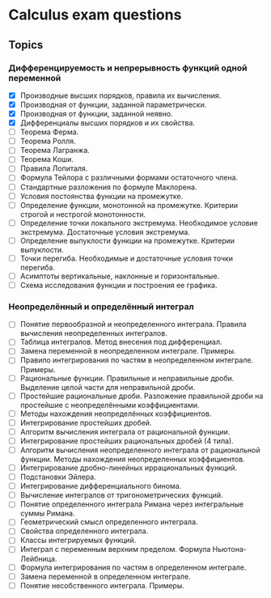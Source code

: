 # Calculus exam questions

## Topics
### Дифференцируемость и непрерывность функций одной переменной
     
 - [X] Производные высших порядков, правила их вычисления. 
 - [X] Производная от функции, заданной параметрически. 
 - [X] Производная от функции, заданной неявно. 
 - [X] Дифференциалы высших порядков и их свойства. 
 - [ ] Теорема Ферма. 
 - [ ] Теорема Ролля. 
 - [ ] Теорема Лагранжа. 
 - [ ] Теорема Коши. 
 - [ ] Правила Лопиталя. 
 - [ ] Формула Тейлора с различными формами остаточного члена. 
 - [ ] Стандартные разложения по формуле Маклорена. 
 - [ ] Условия постоянства функции на промежутке. 
 - [ ] Определение функции, монотонной на промежутке. Критерии строгой и нестрогой монотонности. 
 - [ ] Определение точки локального экстремума. Необходимое условие экстремума. Достаточные условия экстремума. 
 - [ ] Определение выпуклости функции на промежутке. Критерии выпуклости. 
 - [ ] Точки перегиба. Необходимые и достаточные условия точки перегиба. 
 - [ ] Асимптоты вертикальные, наклонные и горизонтальные. 
 - [ ] Схема исследования функции и построения ее графика.
     
### Неопределённый и определённый интеграл 

 - [ ] Понятие первообразной и неопределенного интеграла. Правила вычисления неопределенных интегралов. 
 - [ ] Таблица интегралов. Метод внесения под дифференциал. 
 - [ ] Замена переменной в неопределенном интеграле. Примеры. 
 - [ ] Правило интегрирования по частям в неопределенном интеграле. Примеры. 
 - [ ] Рациональные функции. Правильные и неправильные дроби. Выделение целой части для неправильной дроби. 
 - [ ] Простейшие рациональные дроби. Разложение правильной дроби на простейшие с неопределёнными коэффициентами. 
 - [ ] Методы нахождения неопределённых коэффициентов. 
 - [ ] Интегрирование простейших дробей. 
 - [ ] Алгоритм вычисления интеграла от рациональной функции. 
 - [ ] Интегрирование простейших рациональных дробей (4 типа). 
 - [ ] Алгоритм вычисления неопределенного интеграла от рациональной функции. Методы нахождения неопределенных коэффициентов.
 - [ ] Интегрирование дробно-линейных иррациональных функций. 
 - [ ] Подстановки Эйлера. 
 - [ ] Интегрирование дифференциального бинома. 
 - [ ] Вычисление интегралов от тригонометрических функций. 
 - [ ] Понятие определенного интеграла Римана через интегральные суммы Римана. 
 - [ ] Геометрический смысл определенного интеграла. 
 - [ ] Свойства определенного интеграла. 
 - [ ] Классы интегрируемых функций. 
 - [ ] Интеграл с переменным верхним пределом. Формула Ньютона-Лейбница. 
 - [ ] Формула интегрирования по частям в определенном интеграле. 
 - [ ] Замена переменной в определенном интеграле. 
 - [ ] Понятие несобственного интеграла. Примеры.
